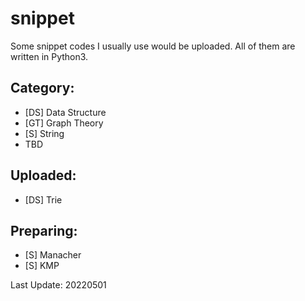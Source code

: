 # snippet

Some snippet codes I usually use would be uploaded. All of them are written in Python3.

## Category:
* [DS] Data Structure
* [GT] Graph Theory
* [S] String
* TBD

## Uploaded:
* [DS] Trie

## Preparing:
* [S] Manacher
* [S] KMP

Last Update: 20220501

